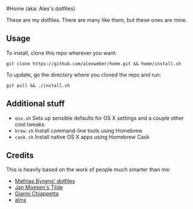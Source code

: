 #Home (aka: Alex's dotfiles)

These are my dotfiles. There are many like them, but these ones are mine.

## Usage

To install, clone this repo wherever you want:

`git clone https://github.com/alexweber/home.git && home/install.sh`

To update, go the directory where you cloned the repo and run:

`git pull && ./install.sh`

## Additional stuff

* `osx.sh` Sets up sensible defaults for OS X settings and a couple other cool tweaks
* `brew.sh` Install command-line tools using Homebrew
* `cask.sh` Install native OS X apps using Homebrew Cask

## Credits

This is heavily based on the work of people much smarter than me:

* [Mathias Bynens' dotfiles](https://github.com/mathiasbynens/dotfiles)
* [Jan Moesen's Tilde](https://github.com/janmoesen/tilde)
* [Gianni Chiappetta](https://github.com/gf3/dotfiles/tree/v1.0.0)
* [alrra](https://github.com/alrra/dotfiles)
